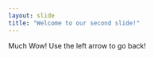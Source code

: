 ```yaml
---
layout: slide
title: "Welcome to our second slide!"
---
```

Much Wow!
Use the left arrow to go back!
